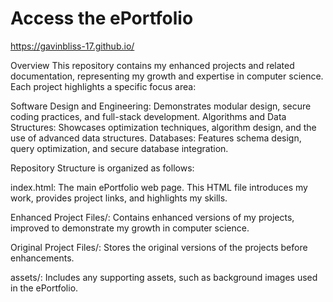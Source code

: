 # Access the ePortfolio
https://gavinbliss-17.github.io/

Overview
This repository contains my enhanced projects and related documentation, representing my growth and expertise in computer science. Each project highlights a specific focus area:

Software Design and Engineering: Demonstrates modular design, secure coding practices, and full-stack development.
Algorithms and Data Structures: Showcases optimization techniques, algorithm design, and the use of advanced data structures.
Databases: Features schema design, query optimization, and secure database integration.

Repository Structure is organized as follows:

index.html: The main ePortfolio web page. This HTML file introduces my work, provides project links, and highlights my skills.

Enhanced Project Files/: Contains enhanced versions of my projects, improved to demonstrate my growth in computer science.

Original Project Files/: Stores the original versions of the projects before enhancements.

assets/: Includes any supporting assets, such as background images used in the ePortfolio.
